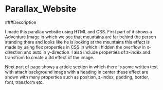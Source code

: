 # Parallax_Website

###Description

I made this parallax website using HTML and CSS. First part of it shows a Adventure Image in which we see that mountains are far behind the person standing there and looks like he is looking at the mountains this effect is made by using flex properties in CSS in which I hidden the overflow in x-direction and auto in y-direction. I also include properties of z-index and transfrom to create a 3d effect of the image. 

Next part of page shows a article section in which there is some written text with attach background image with a heading in center these effect are shown with many properties such as position, z-index, padding, border, font, transform etc. 
